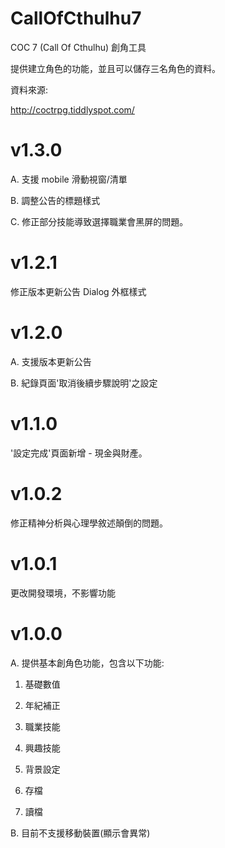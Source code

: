 # CallOfCthulhu7
COC 7 (Call Of Cthulhu) 創角工具 

提供建立角色的功能，並且可以儲存三名角色的資料。

資料來源:

http://coctrpg.tiddlyspot.com/

# v1.3.0
A. 支援 mobile 滑動視窗/清單

B. 調整公告的標題樣式

C. 修正部分技能導致選擇職業會黑屏的問題。

# v1.2.1
修正版本更新公告 Dialog 外框樣式

# v1.2.0
A. 支援版本更新公告

B. 紀錄頁面'取消後續步驟說明'之設定

# v1.1.0
'設定完成'頁面新增 - 現金與財產。

# v1.0.2
修正精神分析與心理學敘述顛倒的問題。

# v1.0.1
更改開發環境，不影響功能

# v1.0.0
A. 提供基本創角色功能，包含以下功能:

 1. 基礎數值

 2. 年紀補正

 3. 職業技能
 
 4. 興趣技能
 
 5. 背景設定
 
 6. 存檔
 
 7. 讀檔

B. 目前不支援移動裝置(顯示會異常)